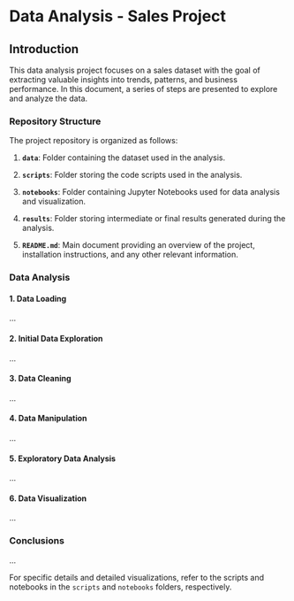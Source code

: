 # Data Analysis - Sales Project

## Introduction

This data analysis project focuses on a sales dataset with the goal of extracting valuable insights into trends, patterns, and business performance. In this document, a series of steps are presented to explore and analyze the data.

### Repository Structure

The project repository is organized as follows:

1. **`data`**: Folder containing the dataset used in the analysis.

2. **`scripts`**: Folder storing the code scripts used in the analysis.

3. **`notebooks`**: Folder containing Jupyter Notebooks used for data analysis and visualization.

4. **`results`**: Folder storing intermediate or final results generated during the analysis.

5. **`README.md`**: Main document providing an overview of the project, installation instructions, and any other relevant information.

### Data Analysis

#### 1. Data Loading

...

#### 2. Initial Data Exploration

...

#### 3. Data Cleaning

...

#### 4. Data Manipulation

...

#### 5. Exploratory Data Analysis

...

#### 6. Data Visualization

...

### Conclusions

...

For specific details and detailed visualizations, refer to the scripts and notebooks in the `scripts` and `notebooks` folders, respectively.

